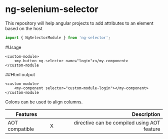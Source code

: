 # ng-selenium-selector
This repository will help angular projects to add attributes to an element based on the host

```javascript
import { NgSelectorModule } from 'ng-selector';
```

#Usage

```
<custom-module>
	<my-button ng-selector name="login"></my-component>
</custom-module
```

##Html output

```
<custom-module>
	<my-component selector="custom-module-login"></my-component>
</custom-module
```


Colons can be used to align columns.

| Features        |            | Description  |
| ------------- |:-------------:| -----:|
| AOT compatible     | X | directive can be compiled using AOT feature |
